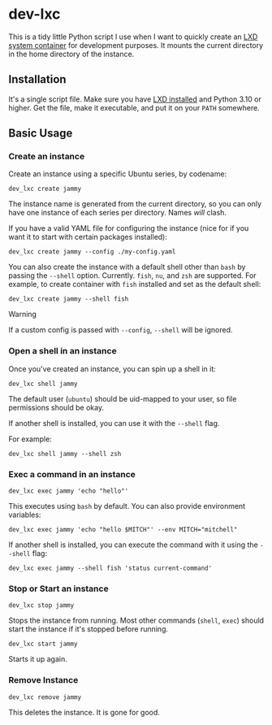 # dev-lxc

This is a tidy little Python script I use when I want to quickly create an [LXD system container][1] for development purposes. It mounts the current directory in the home directory of the instance.

## Installation

It's a single script file. Make sure you have [LXD installed][2] and Python 3.10 or higher. Get the file, make it executable, and put it on your `PATH` somewhere.

## Basic Usage

### Create an instance

Create an instance using a specific Ubuntu series, by codename:

    dev_lxc create jammy

The instance name is generated from the current directory, so you can only have one instance of each series per directory. Names _will_ clash.

If you have a valid YAML file for configuring the instance (nice for if you want it to start with certain packages installed):

    dev_lxc create jammy --config ./my-config.yaml

You can also create the instance with a default shell other than `bash` by passing the `--shell` option. Currently. `fish`, `nu`, and `zsh` are supported. For example, to create container with `fish` installed and set as the default shell:

    dev_lxc create jammy --shell fish

> [!WARNING]
> If a custom config is passed with `--config`, `--shell` will be ignored.

### Open a shell in an instance

Once you've created an instance, you can spin up a shell in it:

    dev_lxc shell jammy

The default user (`ubuntu`) should be uid-mapped to your user, so file permissions should be okay.

If another shell is installed, you can use it with the `--shell` flag.

For example:

    dev_lxc shell jammy --shell zsh

### Exec a command in an instance

    dev_lxc exec jammy 'echo "hello"'

This executes using `bash` by default. You can also provide environment variables:

    dev_lxc exec jammy 'echo "hello $MITCH"' --env MITCH="mitchell"

If another shell is installed, you can execute the command with it using the `--shell` flag:

    dev_lxc exec jammy --shell fish 'status current-command'

### Stop or Start an instance

    dev_lxc stop jammy

Stops the instance from running. Most other commands (`shell`, `exec`) should start the instance if it's stopped before running.

    dev_lxc start jammy

Starts it up again.

### Remove Instance

    dev_lxc remove jammy

This deletes the instance. It is gone for good.

[1]: https://canonical.com/lxd
[2]: https://canonical.com/lxd/install
